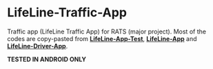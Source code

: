 # LifeLine-Traffic-App

Traffic app (LifeLine Traffic App) for RATS (major project). Most of the codes are copy-pasted from **[LifeLine-App-Test](https://github.com/OjeshManandhar/LifeLine-App-Test)**, **[LifeLine-App](https://github.com/OjeshManandhar/LifeLine-App)** and **[LifeLine-Driver-App](https://github.com/OjeshManandhar/LifeLine-Driver-App)**.

**TESTED IN ANDROID ONLY**
